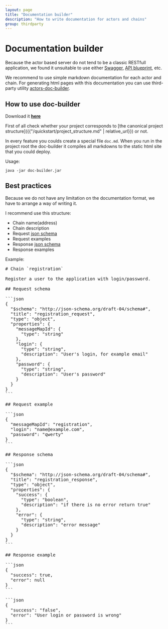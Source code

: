 ```yaml
---
layout: page
title: "Documentation builder"
description: "How to write documentation for actors and chains"
group: thirdparty
---
```


# Documentation builder

Because the actor based server do not tend to be a classic RESTfull application, we found it unsuitable to use either [Swagger](https://swagger.io/), [API blueprint](https://apiblueprint.org/), etc.

We recommend to use simple markdown documentation for each actor and chain. For generating html pages with this documentation you can use third-party utility [actors-doc-builder](https://github.com/7bits/doc_builder).

## How to use doc-builder

Download it **[here](https://github.com/7bits/doc_builder/releases)**

First of all check whether your project corresponds to [the canonical project structure]({{"/quickstart/project_structure.md" | relative_url}}) or not.

In every feature you coulds create a special file `doc.md`. When you run in the project root the doc-builder it compiles all markdowns to the static html site that you could deploy.

Usage:

```console
java -jar doc-builder.jar
```

## Best practices

Because we do not have any limitation on the documentation format, we have to arrange a way of writing it.

I recommend use this structure:

- Chain name(address)
- Chain description
- Request [json schema](http://json-schema.org/)
- Request examples
- Response [json schema](http://json-schema.org/)
- Response examples

Example:

<pre>
# Chain `registration`

Register a user to the application with login/password.

## Request schema

```json
{
  "$schema": "http://json-schema.org/draft-04/schema#",
  "title": "registration_request",
  "type": "object",
  "properties": {
    "messageMapId": {
      "type": "string"
    },
    "login": {
      "type": "string",
      "description": "User's login, for example email"
    },
    "password": {
      "type": "string",
      "description": "User's password"
    }
  }
}
```

## Request example

```json
{
  "messageMapId": "registration",
  "login": "name@example.com",
  "password": "qwerty"
}
```

## Response schema

```json
{
  "$schema": "http://json-schema.org/draft-04/schema#",
  "title": "registration_response",
  "type": "object",
  "properties": {
    "success": {
      "type": "boolean",
      "description": "if there is no error return true"
    },
    "error": {
      "type": "string",
      "description": "error message"
    }
  }
}
```

## Response example

```json
{
  "success": true,
  "error": null
}
```

```json
{
  "success": "false",
  "error": "User login or password is wrong"
}
```

</pre>
